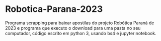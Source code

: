 # Robotica-Parana-2023
Programa scrapping para baixar apostilas do projeto Robótica Paraná de 2023 e programa que executo o download para uma pasta no seu computador,
código escrito em python 3, usando bs4 e jupyter notebook.
